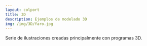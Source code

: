```yaml
---
layout: colport
title: 3D 
description: Ejemplos de modelado 3D
img: /img/3D/faro.jpg
---
```


Serie de ilustraciones creadas principalmente con programas 3D.

<div class="section group">
        <div class="col span_6_of_12">
	  <img class="image_enlarge" src="{{ site.baseurl }}/img/3D/faro.jpg" alt=""/>
	</div>
        <div class="col span_6_of_12">
	  <img class="image_enlarge" src="{{ site.baseurl }}/img/3D/entorno_casco.jpg" alt=""/>
	</div>
</div>
<div class="section group">
        <div class="col span_12_of_12">
	  <img class="image_enlarge" src="{{ site.baseurl }}/img/3D/criatura_busto.jpg" alt=""/>
	</div>
</div>

